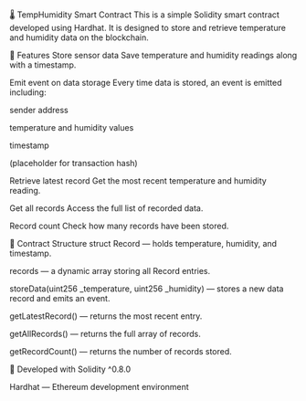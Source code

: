 🌡️ TempHumidity Smart Contract
This is a simple Solidity smart contract developed using Hardhat. It is designed to store and retrieve temperature and humidity data on the blockchain.

🔧 Features
Store sensor data
Save temperature and humidity readings along with a timestamp.

Emit event on data storage
Every time data is stored, an event is emitted including:

sender address

temperature and humidity values

timestamp

(placeholder for transaction hash)

Retrieve latest record
Get the most recent temperature and humidity reading.

Get all records
Access the full list of recorded data.

Record count
Check how many records have been stored.

🧱 Contract Structure
struct Record — holds temperature, humidity, and timestamp.

records — a dynamic array storing all Record entries.

storeData(uint256 _temperature, uint256 _humidity) — stores a new data record and emits an event.

getLatestRecord() — returns the most recent entry.

getAllRecords() — returns the full array of records.

getRecordCount() — returns the number of records stored.

🧪 Developed with
Solidity ^0.8.0

Hardhat — Ethereum development environment
 
